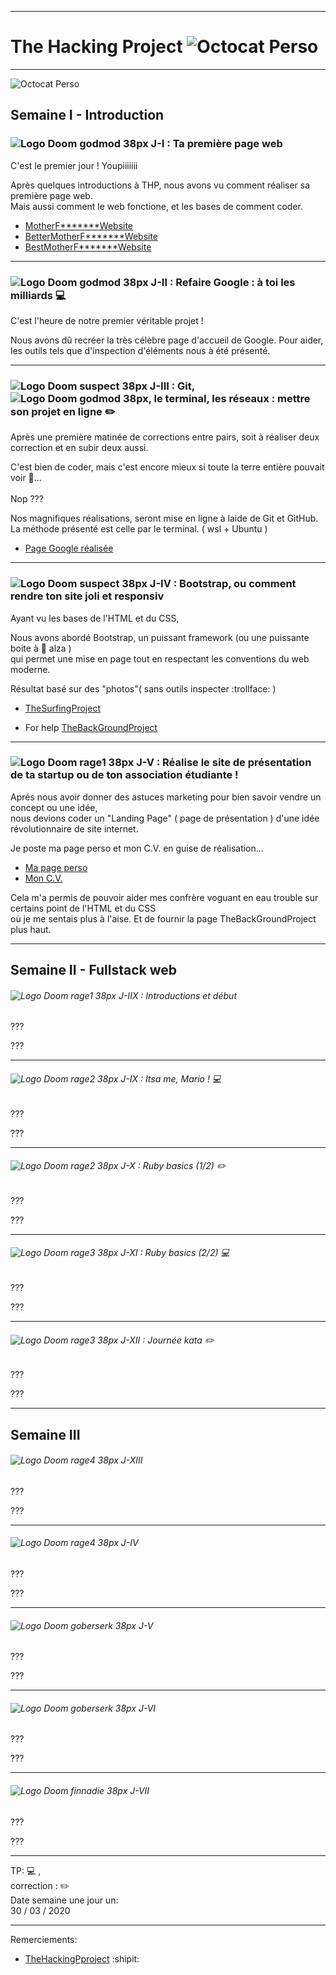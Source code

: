 -----------------------
# The Hacking Project ![Octocat Perso](https://raw.githubusercontent.com/jplemonias/thp/master/bootstrap/public/img/thp32.png) #
-----------------------

![Octocat Perso](https://raw.githubusercontent.com/jplemonias/thp/master/img/octocatperso.png)

## Semaine I - Introduction

### ![Logo Doom godmod 38px](https://raw.githubusercontent.com/jplemonias/thp/master/img/godmode38.png) J-I : Ta première page web

C'est le premier jour ! Youpiiiiiii

Après quelques introductions à THP, nous avons vu comment réaliser sa première page web.<br>
Mais aussi comment le web fonctione, et les bases de comment coder.

* [MotherF*******Website](https://jplemonias.github.io/thp/tmfp/)
* [BetterMotherF*******Website](https://jplemonias.github.io/thp/tmfp/better.html)
* [BestMotherF*******Website](https://jplemonias.github.io/thp/tmfp/best.html)
-----------------------

 ### ![Logo Doom godmod 38px](https://raw.githubusercontent.com/jplemonias/thp/master/img/godmode38.png) J-II : Refaire Google : à toi les milliards :computer: 

C'est l'heure de notre premier véritable projet ! 


Nous avons dû recréer la très célèbre page d'accueil de Google. Pour aider,<br>
les outils tels que d'inspection d'éléments nous à été présenté.


-----------------------

### ![Logo Doom suspect 38px](https://raw.githubusercontent.com/jplemonias/thp/master/img/suspect38.png) J-III : Git, ![Logo Doom godmod 38px](https://raw.githubusercontent.com/jplemonias/thp/master/img/octocat38.png), le terminal, les réseaux : mettre son projet en ligne :pencil2:


Après une première matinée de corrections entre pairs, soit à réaliser deux correction et en subir deux aussi.


C'est bien de coder, mais c'est encore mieux si toute la terre entière pouvait voir :eyes:...<br><br>Nop ???

Nos magnifiques réalisations, seront mise en ligne à laide de  Git et GitHub.<br>
La méthode présenté est celle par le terminal. ( wsl + Ubuntu )


* [Page Google réalisée](https://jplemonias.github.io/thp/google/)
-----------------------

### ![Logo Doom suspect 38px](https://raw.githubusercontent.com/jplemonias/thp/master/img/suspect38.png) J-IV : Bootstrap, ou comment rendre ton site joli et responsiv

Ayant vu les bases de l'HTML et du CSS,


Nous avons abordé Bootstrap, un puissant framework (ou une puissante boite à :cookie: alza )<br>
qui permet une mise en page tout en respectant les conventions du web moderne.


Résultat basé sur des "photos"( sans outils inspecter :trollface: )

* [TheSurfingProject](https://jplemonias.github.io/thp/bootstrap/)

* For help [TheBackGroundProject](https://jplemonias.github.io/thp/bootstrap/help.html)
-----------------------

### ![Logo Doom rage1 38px](https://raw.githubusercontent.com/jplemonias/thp/master/img/rage138.png) J-V : Réalise le site de présentation de ta startup ou de ton association étudiante !

Aprés nous avoir donner des astuces marketing pour bien savoir vendre un concept ou une idée,<br>
nous devions coder un "Landing Page" ( page de présentation ) d'une idée révolutionnaire de site internet.


Je poste ma page perso et mon C.V. en guise de réalisation...


* [Ma page perso](https://jplemonias.github.io/thp/J5/index.html)
* [Mon C.V.](https://jplemonias.github.io/thp/J5/cv.html)


Cela m'a permis de pouvoir aider mes confrère voguant en eau trouble sur certains point de l'HTML et du CSS<br>
où je me sentais plus à l'aise. Et de fournir la page TheBackGroundProject plus haut.

----------------------


## Semaine II - Fullstack web

###### ![Logo Doom rage1 38px](https://raw.githubusercontent.com/jplemonias/thp/master/img/rage138.png) J-IIX : Introductions et début

???


???

-----------------------

###### ![Logo Doom rage2 38px](https://raw.githubusercontent.com/jplemonias/thp/master/img/rage238.png) J-IX : Itsa me, Mario ! :computer:

???


???

-----------------------

###### ![Logo Doom rage2 38px](https://raw.githubusercontent.com/jplemonias/thp/master/img/rage238.png) J-X : Ruby basics (1/2) :pencil2:

???


???

-----------------------

###### ![Logo Doom rage3 38px](https://raw.githubusercontent.com/jplemonias/thp/master/img/rage338.png) J-XI : Ruby basics (2/2) :computer:

???


???

-----------------------

###### ![Logo Doom rage3 38px](https://raw.githubusercontent.com/jplemonias/thp/master/img/rage338.png) J-XII : Journée kata :pencil2:

???


???

----------------------

## Semaine III
###### ![Logo Doom rage4 38px](https://raw.githubusercontent.com/jplemonias/thp/master/img/rage438.png) J-XIII

???


???

-----------------------

###### ![Logo Doom rage4 38px](https://raw.githubusercontent.com/jplemonias/thp/master/img/rage438.png) J-IV

???


???

-----------------------

###### ![Logo Doom goberserk 38px](https://raw.githubusercontent.com/jplemonias/thp/master/img/goberserk38.png) J-V

???


???

-----------------------

###### ![Logo Doom goberserk 38px](https://raw.githubusercontent.com/jplemonias/thp/master/img/goberserk38.png) J-VI

???


???

-----------------------

###### ![Logo Doom finnadie 38px](https://raw.githubusercontent.com/jplemonias/thp/master/img/finnadie38.png) J-VII

???


???

----------------------
TP: :computer: ,<br>correction : :pencil2:<br>
Date semaine une jour un:<br>
30 / 03 / 2020

-----------------------

Remerciements:

* [TheHackingPproject](https://www.thehackingproject.org/) :shipit:
